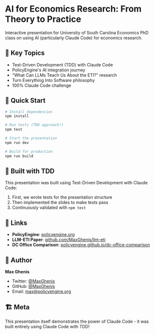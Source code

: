 # AI for Economics Research: From Theory to Practice

Interactive presentation for University of South Carolina Economics PhD class on using AI (particularly Claude Code) for economics research.

## 🎯 Key Topics

- Test-Driven Development (TDD) with Claude Code
- PolicyEngine's AI integration journey
- "What Can LLMs Teach Us About the ETI?" research
- Turn Everything Into Software philosophy
- 100% Claude Code challenge

## 🚀 Quick Start

```bash
# Install dependencies
npm install

# Run tests (TDD approach!)
npm test

# Start the presentation
npm run dev

# Build for production
npm run build
```

## 📝 Built with TDD

This presentation was built using Test-Driven Development with Claude Code:

1. First, we wrote tests for the presentation structure
2. Then implemented the slides to make tests pass
3. Continuously validated with `npm test`

## 🔗 Links

- **PolicyEngine**: [policyengine.org](https://policyengine.org)
- **LLM-ETI Paper**: [github.com/MaxGhenis/llm-eti](https://github.com/MaxGhenis/llm-eti)
- **DC Office Comparison**: [policyengine.github.io/dc-office-comparison](https://policyengine.github.io/dc-office-comparison)

## 👤 Author

**Max Ghenis**
- Twitter: [@MaxGhenis](https://twitter.com/MaxGhenis)
- GitHub: [@MaxGhenis](https://github.com/MaxGhenis)
- Email: max@policyengine.org

## 🏗️ Meta

This presentation itself demonstrates the power of Claude Code - it was built entirely using Claude Code with TDD!